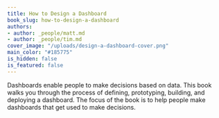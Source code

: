 ```yaml
---
title: How to Design a Dashboard
book_slug: how-to-design-a-dashboard
authors:
- author: _people/matt.md
- author: _people/tim.md
cover_image: "/uploads/design-a-dashboard-cover.png"
main_color: "#185775"
is_hidden: false
is_featured: false
---
```

Dashboards enable people to make decisions based on data. This book walks
  you through the process of defining, prototyping, building, and deploying a dashboard.
  The focus of the book is to help people make dashboards that get used to make decisions.
